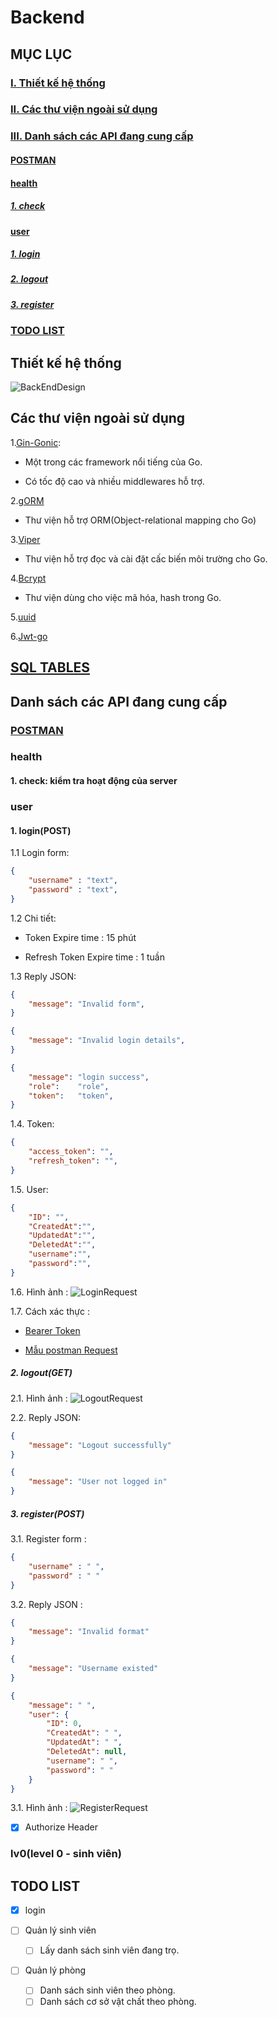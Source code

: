 # Backend

## MỤC LỤC

### [I. Thiết kế hệ thống](#thiết-kế-hế-thống)

### [II. Các thư viện ngoài sử dụng](#các-thư-viện-ngoài-sử-dụng)

### [III. Danh sách các API đang cung cấp](#danh-sách-các-api-đang-cung-cấp)

#### [POSTMAN](#POSTMAN)

#### [health](#health)

##### [1. check](#1-check-kiểm-tra-hoạt-động-của-server)

#### [user](#user)

##### [1. login](#1-loginpost)

##### [2. logout](#2-logoutget)

##### [3. register](#3-registerpost)

### [TODO LIST](#todo-list)

## Thiết kế hệ thống

![BackEndDesign](img/DormAppBackendDesign.png)

## Các thư viện ngoài sử dụng

1.[Gin-Gonic](https://github.com/gin-gonic):

- Một trong các framework nổi tiếng của Go.

- Có tốc độ cao và nhiều middlewares hỗ trợ.

2.[gORM](https://gorm.io/)

- Thư viện hỗ trợ ORM(Object-relational mapping cho Go)

3.[Viper](https://github.com/spf13/viper)

- Thư viện hỗ trợ đọc và cài đặt cấc biến môi trường cho Go.

4.[Bcrypt](https://pkg.go.dev/golang.org/x/crypto/bcrypt?tab=doc)

- Thư viện dùng cho việc mã hóa, hash trong Go.

5.[uuid](https://github.com/twinj/uuid)

6.[Jwt-go](https://github.com/dgrijalva/jwt-go)

## [SQL TABLES](https://github.com/ThanhPP/HUST_20192_QuanLyKyTucXa/blob/master/app/backend/SQL.md)

## Danh sách các API đang cung cấp

### [POSTMAN](https://www.getpostman.com/collections/8894497461d3adc2ec1e)

### health

#### 1. check: kiểm tra hoạt động của server

### user

#### 1. login(POST)

1.1 Login form:

```JSON
{
    "username" : "text",
    "password" : "text",
}
```

1.2 Chi tiết:

- Token Expire time : 15 phút

- Refresh Token Expire time :  1 tuần

1.3 Reply JSON:

```JSON
{
    "message": "Invalid form",
}
```

```JSON
{
    "message": "Invalid login details",
}
```

```JSON
{
    "message": "login success",
    "role":    "role",
    "token":   "token",
}
```

1.4. Token:

```JSON
{
    "access_token": "",
    "refresh_token": "",
}
```

1.5. User:

```JSON
{
    "ID": "",
    "CreatedAt":"",
    "UpdatedAt":"",
    "DeletedAt":"",
    "username":"",
    "password":"",
}
```

1.6. Hình ảnh :
![LoginRequest](img/UserLoginRequest.png)

1.7. Cách xác thực :

- [Bearer Token](https://learning.postman.com/docs/postman/sending-api-requests/authorization/#bearer-token)

- [Mẫu postman Request](https://www.postman.com/collections/7f941b400a88ddd9c137)

##### 2. logout(GET)

2.1. Hình ảnh :
![LogoutRequest](img/UserLogout.png)

2.2. Reply JSON:

```JSON
{
    "message": "Logout successfully"
}
```

```JSON
{
    "message": "User not logged in"
}
```

##### 3. register(POST)

3.1. Register form :

```JSON
{
    "username" : " ",
    "password" : " "
}
```

3.2. Reply JSON :

```JSON
{
    "message": "Invalid format"
}
```

```JSON
{
    "message": "Username existed"
}
```

```JSON
{
    "message": " ",
    "user": {
        "ID": 0,
        "CreatedAt": " ",
        "UpdatedAt": " ",
        "DeletedAt": null,
        "username": " ",
        "password": " "
    }
}
```

3.1. Hình ảnh :
![RegisterRequest](img/UserRegister.png)

- [x] Authorize Header

### lv0(level 0 - sinh viên)


## TODO LIST

- [x] login

- [ ] Quản lý sinh viên

  - [ ] Lấy danh sách sinh viên đang trọ.

- [ ] Quản lý phòng

  - [ ] Danh sách sinh viên theo phòng.
  - [ ] Danh sách cơ sở vật chất theo phòng.
